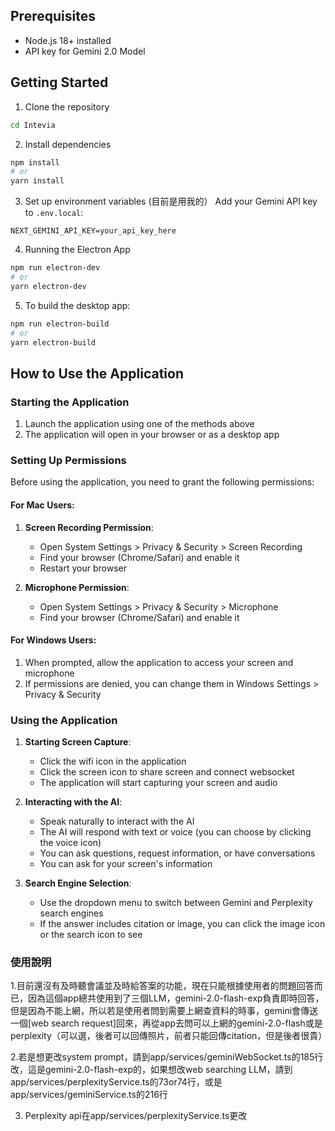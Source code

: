 ## Prerequisites

- Node.js 18+ installed
- API key for Gemini 2.0 Model

## Getting Started

1. Clone the repository
```bash
cd Intevia
```

2. Install dependencies
```bash
npm install
# or
yarn install
```

3. Set up environment variables (目前是用我的）
Add your Gemini API key to `.env.local`:
```
NEXT_GEMINI_API_KEY=your_api_key_here
```

4. Running the Electron App
```bash
npm run electron-dev
# or
yarn electron-dev
```

5. To build the desktop app:

```bash
npm run electron-build
# or
yarn electron-build
```

## How to Use the Application

### Starting the Application

1. Launch the application using one of the methods above
2. The application will open in your browser or as a desktop app

### Setting Up Permissions

Before using the application, you need to grant the following permissions:

#### For Mac Users:
1. **Screen Recording Permission**:
   - Open System Settings > Privacy & Security > Screen Recording
   - Find your browser (Chrome/Safari) and enable it
   - Restart your browser

2. **Microphone Permission**:
   - Open System Settings > Privacy & Security > Microphone
   - Find your browser (Chrome/Safari) and enable it

#### For Windows Users:
1. When prompted, allow the application to access your screen and microphone
2. If permissions are denied, you can change them in Windows Settings > Privacy & Security

### Using the Application

1. **Starting Screen Capture**:
   - Click the wifi icon in the application
   - Click the screen icon to share screen and connect websocket
   - The application will start capturing your screen and audio

2. **Interacting with the AI**:
   - Speak naturally to interact with the AI
   - The AI will respond with text or voice (you can choose by clicking the voice icon)
   - You can ask questions, request information, or have conversations
   - You can ask for your screen's information

3. **Search Engine Selection**:
   - Use the dropdown menu to switch between Gemini and Perplexity search engines
   - If the answer includes citation or image, you can click the image icon or the search icon to see

### 使用說明
1.目前還沒有及時聽會議並及時給答案的功能，現在只能根據使用者的問題回答而已，因為這個app總共使用到了三個LLM，gemini-2.0-flash-exp負責即時回答，但是因為不能上網，所以若是使用者問到需要上網查資料的時事，gemini會傳送一個[web search request]回來，再從app去問可以上網的gemini-2.0-flash或是perplexity（可以選，後者可以回傳照片，前者只能回傳citation，但是後者很貴）

2.若是想更改system prompt，請到app/services/geminiWebSocket.ts的185行改，這是gemini-2.0-flash-exp的，如果想改web searching LLM，請到app/services/perplexityService.ts的73or74行，或是app/services/geminiService.ts的216行

3. Perplexity api在app/services/perplexityService.ts更改
